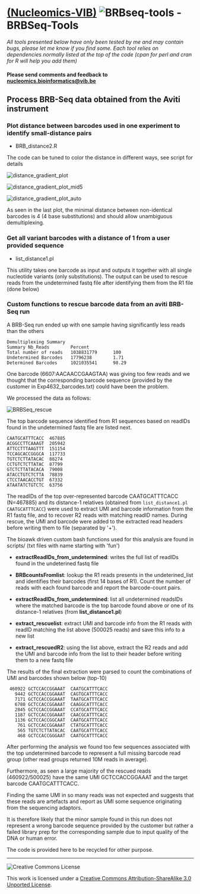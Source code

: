 [(Nucleomics-VIB)](https://github.com/Nucleomics-VIB)
![BRBseq-tools](pictures/ngstools.png) - BRBSeq-Tools
==========

*All tools presented below have only been tested by me and may contain bugs, please let me know if you find some. Each tool relies on dependencies normally listed at the top of the code (cpan for perl and cran for R will help you add them)*

<h4>Please send comments and feedback to <a href="mailto:nucleomics.bioinformatics@vib.be">nucleomics.bioinformatics@vib.be</a></h4>

## Process BRB-Seq data obtained from the Aviti instrument

### Plot distance between barcodes used in one experiment to identify small-distance pairs

* BRB_distance2.R


The code can be tuned to color the distance in different ways, see script for details

![distance_gradient_plot](pictures/distance_gradient_plot.png)

![distance_gradient_plot_mid5](pictures/distance_gradient_plot_mid5.png)

![distance_gradient_plot_auto](pictures/distance_gradient_plot_auto.png)

As seen in the last plot, the minimal distance between non-identical barcodes is 4 (4 base substitutions) and should allow unambiguous demultiplexing.

### Get all variant barcodes with a distance of 1 from a user provided sequence

* list_distance1.pl

This utility takes one barcode as input and outputs it together with all single nucleotide variants (only substitutions). The output can be used to rescue reads from the undetermined fastq file after identifying them from the R1 file (done below)

### Custom functions to rescue barcode data from an aviti BRB-Seq run

A BRB-Seq run ended up with one sample having significantly less reads than the others

```
Demultiplexing Summary
Summary Nb_Reads        Percent
Total number of reads   1038831779      100
Undetermined Barcodes   17796238        1.71
Determined Barcodes     1021035541      98.29
```

One barcode (6607:AACAACCGAAGTAA) was giving too few reads and we thought that the corresponding barcode sequence (provided by the customer in Exp4632_barcodes.txt) could have been the problem.

We processed the data as follows:

![BRBSeq_rescue](pictures/BRBSeq_rescue.png)

The top barcode sequence identified from R1 sequences based on readIDs found in the undetermined fastq file are listed next.

```
CAATGCATTTCACC  467885
ACGGCCTTCAAAGT  205942
ATTCCTTTAAGTTT  151154
TCCAGCACCGGGCA  117733
TGTCTCTTATACAC  88274
CCTGTCTCTTATAC  87799
GTCTCTTATACACA  79008
ATACCTGTCTCTTA  78839
CTCCTAACACCTGT  67332
ATAATATCTGTCTC  63756
```

The readIDs of the top over-represented barcode CAATGCATTTCACC (N=467885) and its distance-1 relatives (obtained from ```list_distance1.pl CAATGCATTTCACC```) were used to extract UMI and barcode information from the R1 fastq file, and to recover R2 reads with matching readID names.
During rescue, the UMI and barcode were added to the extracted read headers before writing them to file (separated by '+').

The bioawk driven custom bash functions used for this analysis are found in scripts/ (txt files with name starting with 'fun')

* **extractReadIDs_from_undetermined**: writes the full list of readIDs found in the undeterined fastq file

* **BRBcountsFromlist**: lookup the R1 reads presents in the undeterined_list and identifies their barcodes (first 14 bases of R1). Count the number of reads with each found barcode and report the barcode-count pairs.

* **extractReadIDs_from_undetermined**: list all undetermined readsIDs where the matched barcode is the top barcode found above or one of its distance-1 relatives (from **list_distance1.pl**)

* **extract_rescuelist**: extract UMI and barcode info from the R1 reads with readID matching the list above (500025 reads) and save this info to a new list

* **extract_rescuedR2**: using the list above, extract the R2 reads and add the UMI and barcode info from the list to their header before writing them to a new fastq file

The results of the final extraction were parsed to count the combinations of UMI and barcodes shown below (top-10)

```
 460922 GCTCCACCGGAAAT  CAATGCATTTCACC
   9442 GCTCCACCGGAAAT  CAGTGCATTTCACC
   7171 GCTCCACCGGAAAT  TAATGCATTTCACC
   6780 GCTCCACCGGAAAT  CAAGGCATTTCACC
   2845 GCTCCACCGGAAAT  CCATGCATTTCACC
   1187 GCTCCACCGGAAAT  CAACGCATTTCACC
   1136 GCTCCACCGGCAAT  CAATGCATTTCACC
    761 GCTCCACCGGAAAT  CTATGCATTTCACC
    565 TGTCTCTTATACAC  CAATGCATTTCACC
    468 GCTCCACCGGGAAT  CAATGCATTTCACC
```

After performing the analysis we found too few sequences associated with the top undetermined barcode to represent a full missing barcode read group (other read groups returned 10M reads in average).

Furthermore, as seen a large majority of the rescued reads (460922/500025) have the same UMI GCTCCACCGGAAAT and the target barcode CAATGCATTTCACC.

Finding the same UMI in so many reads was not expected and suggests that these reads are artefacts and report as UMI some sequence originating from the sequencing adaptors.

It is therefore likely that the minor sample found in this run does not represent a wrong barcode sequence provided by the customer but rather a failed library prep for the corresponding sample due to input quality of the DNA or human error.

The code is provided here to be recycled for other purpose.

<hr>

![Creative Commons License](http://i.creativecommons.org/l/by-sa/3.0/88x31.png?raw=true)

This work is licensed under a [Creative Commons Attribution-ShareAlike 3.0 Unported License](http://creativecommons.org/licenses/by-sa/3.0/).

